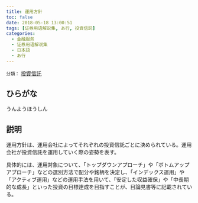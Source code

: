 ```yaml
---
title: 運用方針
toc: false
date: 2018-05-18 13:00:51
tags: [证券用语解说集, あ行, 投資信託]
categories:
  - 金融服务
  - 证券用语解说集
  - 日本語
  - あ行
---
```


`分類：` [投資信託](/tags/投資信託/)

## ひらがな

うんようほうしん

## 説明

運用方針は、運用会社によってそれぞれの投資信託ごとに決められている。運用会社が投資信託を運用していく際の姿勢を表す。

具体的には、運用対象について、「トップダウンアプローチ」や「ボトムアップアプローチ」などの選別方法で配分や銘柄を決定し、「インデックス運用」や「アクティブ運用」などの運用手法を用いて、「安定した収益確保」や「中長期的な成長」といった投資の目標達成を目指すことが、目論見書等に記載されている。
